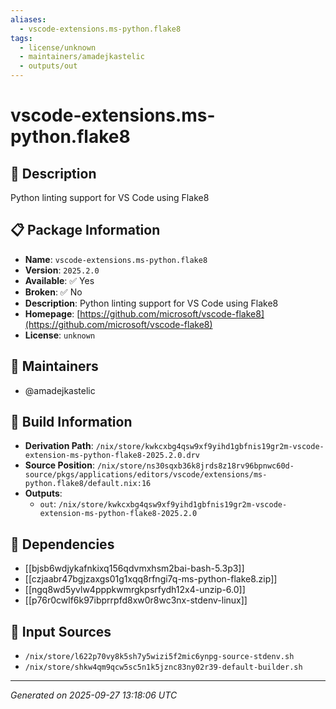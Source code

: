 ```yaml
---
aliases:
  - vscode-extensions.ms-python.flake8
tags:
  - license/unknown
  - maintainers/amadejkastelic
  - outputs/out
---
```


# vscode-extensions.ms-python.flake8

## 📝 Description

Python linting support for VS Code using Flake8

## 📋 Package Information

- **Name**: `vscode-extensions.ms-python.flake8`
- **Version**: `2025.2.0`
- **Available**: ✅ Yes
- **Broken**: ✅ No
- **Description**: Python linting support for VS Code using Flake8
- **Homepage**: [https://github.com/microsoft/vscode-flake8](https://github.com/microsoft/vscode-flake8)
- **License**: `unknown`
## 👥 Maintainers

- @amadejkastelic


## 🔧 Build Information

- **Derivation Path**: `/nix/store/kwkcxbg4qsw9xf9yihd1gbfnis19gr2m-vscode-extension-ms-python-flake8-2025.2.0.drv`
- **Source Position**: `/nix/store/ns30sqxb36k8jrds8z18rv96bpnwc60d-source/pkgs/applications/editors/vscode/extensions/ms-python.flake8/default.nix:16`
- **Outputs**:
  - `out`:  `/nix/store/kwkcxbg4qsw9xf9yihd1gbfnis19gr2m-vscode-extension-ms-python-flake8-2025.2.0`

## 🔗 Dependencies

- [[bjsb6wdjykafnkixq156qdvmxhsm2bai-bash-5.3p3]]
- [[czjaabr47bgjzaxgs01g1xqq8rfngi7q-ms-python-flake8.zip]]
- [[ngq8wd5yvlw4pppkwmrgkpsrfydh12x4-unzip-6.0]]
- [[p76r0cwlf6k97ibprrpfd8xw0r8wc3nx-stdenv-linux]]

## 📁 Input Sources

- `/nix/store/l622p70vy8k5sh7y5wizi5f2mic6ynpg-source-stdenv.sh`
- `/nix/store/shkw4qm9qcw5sc5n1k5jznc83ny02r39-default-builder.sh`

---
*Generated on 2025-09-27 13:18:06 UTC*
